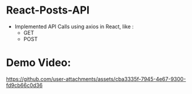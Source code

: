 # React-Posts-API

- Implemented API Calls using axios in React, like :
    - GET
    - POST

# Demo Video:



https://github.com/user-attachments/assets/cba3335f-7945-4e67-9300-fd9cb66c0d36

